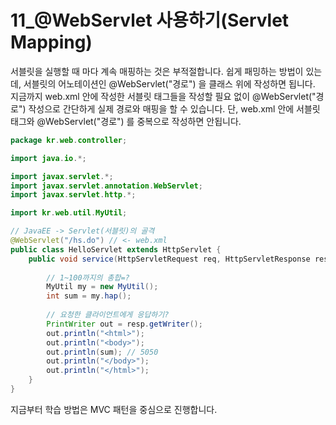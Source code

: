 # 11_@WebServlet 사용하기(Servlet Mapping)

서블릿을 실행할 때 마다 계속 매핑하는 것은 부적절합니다. 쉽게 패밍하는 방법이 있는데, 서블릿의 어노테이션인 @WebServlet("경로") 을 클래스 위에 작성하면 됩니다. 지금까지 web.xml 안에 작성한 서블릿 태그들을 작성할 필요 없이 @WebServlet("경로") 작성으로 간단하게 실제 경로와 매핑을 할 수 있습니다. 단, web.xml 안에 서블릿 태그와 @WebServlet("경로") 를 중복으로 작성하면 안됩니다.

```java
package kr.web.controller;

import java.io.*;

import javax.servlet.*;
import javax.servlet.annotation.WebServlet;
import javax.servlet.http.*;

import kr.web.util.MyUtil;

// JavaEE -> Servlet(서블릿)의 골격
@WebServlet("/hs.do") // <- web.xml
public class HelloServlet extends HttpServlet {
	public void service(HttpServletRequest req, HttpServletResponse resp) throws ServletException, IOException {
		
		// 1~100까지의 총합=?
		MyUtil my = new MyUtil();
		int sum = my.hap();
		
		// 요청한 클라이언트에게 응답하기?
		PrintWriter out = resp.getWriter();
		out.println("<html>");
		out.println("<body>");
		out.println(sum); // 5050
		out.println("</body>");
		out.println("</html>");
	}
}
```



지금부터 학습 방법은 MVC 패턴을 중심으로 진행합니다.